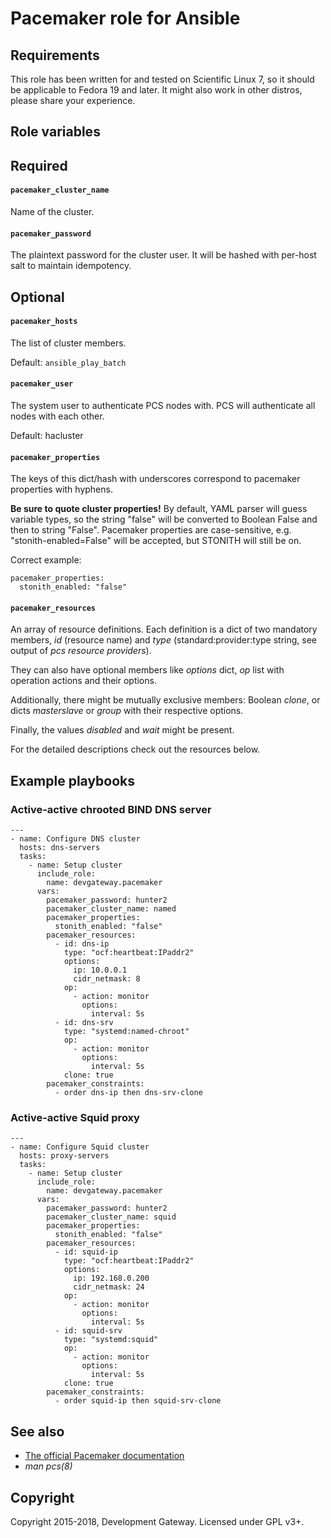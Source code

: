 # Pacemaker role for Ansible

## Requirements

This role has been written for and tested on Scientific Linux 7, so it should be applicable to Fedora 19 and later. It might also work in other distros, please share your experience.

## Role variables

## Required

#### `pacemaker_cluster_name`

Name of the cluster.

#### `pacemaker_password`

The plaintext password for the cluster user. It will be hashed with per-host salt to maintain idempotency.

## Optional

#### `pacemaker_hosts`

The list of cluster members.

Default: `ansible_play_batch`

#### `pacemaker_user`

The system user to authenticate PCS nodes with. PCS will authenticate all nodes with each other.

Default: hacluster

#### `pacemaker_properties`

The keys of this dict/hash with underscores correspond to pacemaker properties with hyphens.

**Be sure to quote cluster properties!** By default, YAML parser will guess variable types, so the string "false" will be converted to Boolean False and then to string "False". Pacemaker properties are case-sensitive, e.g. "stonith-enabled=False" will be accepted, but STONITH will still be on.

Correct example:

    pacemaker_properties:
      stonith_enabled: "false"

#### `pacemaker_resources`

An array of resource definitions. Each definition is a dict of two mandatory members, *id* (resource name) and *type* (standard:provider:type string, see output of *pcs resource providers*).

They can also have optional members like *options* dict, *op* list with operation actions and their options.

Additionally, there might be mutually exclusive members: Boolean *clone*, or dicts *masterslave* or *group* with their respective options. 

Finally, the values *disabled* and *wait* might be present.

For the detailed descriptions check out the resources below.

## Example playbooks

### Active-active chrooted BIND DNS server

    ---
    - name: Configure DNS cluster
      hosts: dns-servers
      tasks:
        - name: Setup cluster
          include_role:
            name: devgateway.pacemaker
          vars:
            pacemaker_password: hunter2
            pacemaker_cluster_name: named
            pacemaker_properties:
              stonith_enabled: "false"
            pacemaker_resources:
              - id: dns-ip
                type: "ocf:heartbeat:IPaddr2"
                options:
                  ip: 10.0.0.1
                  cidr_netmask: 8
                op:
                  - action: monitor
                    options:
                      interval: 5s
              - id: dns-srv
                type: "systemd:named-chroot"
                op:
                  - action: monitor
                    options:
                      interval: 5s
                clone: true
            pacemaker_constraints:
              - order dns-ip then dns-srv-clone

### Active-active Squid proxy

    ---
    - name: Configure Squid cluster
      hosts: proxy-servers
      tasks:
        - name: Setup cluster
          include_role:
            name: devgateway.pacemaker
          vars:
            pacemaker_password: hunter2
            pacemaker_cluster_name: squid
            pacemaker_properties:
              stonith_enabled: "false"
            pacemaker_resources:
              - id: squid-ip
                type: "ocf:heartbeat:IPaddr2"
                options:
                  ip: 192.168.0.200
                  cidr_netmask: 24
                op:
                  - action: monitor
                    options:
                      interval: 5s
              - id: squid-srv
                type: "systemd:squid"
                op:
                  - action: monitor
                    options:
                      interval: 5s
                clone: true
            pacemaker_constraints:
              - order squid-ip then squid-srv-clone

## See also

- [The official Pacemaker documentation](http://clusterlabs.org/doc/)
- *man pcs(8)*

## Copyright

Copyright 2015-2018, Development Gateway. Licensed under GPL v3+.
